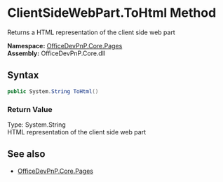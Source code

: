 # ClientSideWebPart.ToHtml Method  
Returns a HTML representation of the client side web part  

**Namespace:** [OfficeDevPnP.Core.Pages](OfficeDevPnP.Core.Pages.md)  
**Assembly:** OfficeDevPnP.Core.dll  
## Syntax
```C#
public System.String ToHtml()
```
### Return Value
Type: System.String  
HTML representation of the client side web part

## See also
- [OfficeDevPnP.Core.Pages](OfficeDevPnP.Core.Pages.md)

